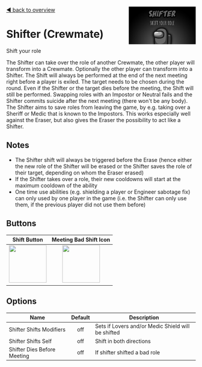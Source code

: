 [:arrow_backward: back to overview](https://github.com/laicosvk/theepicroles#roles "back to overview")
<img align="right" height="100" src="Shifter.png"/>

# Shifter (Crewmate)
Shift your role

The Shifter can take over the role of another Crewmate, the other player will transform into a Crewmate.
Optionally the other player can transform into a Shifter.
The Shift will always be performed at the end of the next meeting right before a player is exiled. The target needs to be chosen during the round.
Even if the Shifter or the target dies before the meeting, the Shift will still be performed.
Swapping roles with an Impostor or Neutral fails and the Shifter commits suicide after the next meeting (there won't be any body).
The Shifter aims to save roles from leaving the game, by e.g. taking over a Sheriff or Medic that is known to the Impostors.
This works especially well against the Eraser, but also gives the Eraser the possibility to act like a Shifter.

## Notes
- The Shifter shift will always be triggered before the Erase (hence either the new role of the Shifter will be erased or the Shifter saves the role of their target, depending on whom the Eraser erased)
- If the Shifter takes over a role, their new cooldowns will start at the maximum cooldown of the ability
- One time use abilities (e.g. shielding a player or Engineer sabotage fix) can only used by one player in the game (i.e. the Shifter can only use them, if the previous player did not use them before)

## Buttons
| Shift Button | Meeting Bad Shift Icon |
| :------------: | :------------: |
| <img width="100" height="100" src="../../TheEpicRoles/Resources/ShiftButton.png"/> | <img width="100" height="100" src="../../TheEpicRoles/Resources/BadShiftMeeting.png"/> |

## Options
| Name | Default | Description |
| --- | :---: | --- |
| Shifter Shifts Modifiers | off | Sets if Lovers and/or Medic Shield will be shifted |
| Shifter Shifts Self | off | Shift in both directions |
| Shifter Dies Before Meeting | off | If shifter shifted a bad role |


